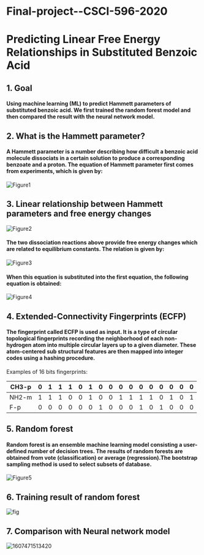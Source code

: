 # Final-project--CSCI-596-2020

# Predicting Linear Free Energy Relationships in Substituted Benzoic Acid

## 1. Goal

#### Using machine learning (ML) to predict Hammett parameters of substituted benzoic acid. We first trained the random forest model and then compared the result with the neural network model.  

## 2. What is the Hammett parameter?

#### A Hammett parameter is a number describing how difficult a benzoic acid molecule dissociats in a certain solution to produce a corresponding benzoate and a proton. The equation of Hammett parameter first comes from experiments, which is given by:

![Figure1](https://user-images.githubusercontent.com/38379489/99776533-d6775200-2ac5-11eb-9556-a9750916c3d8.png)

## 3. Linear relationship between Hammett parameters and free energy changes

![Figure2](https://user-images.githubusercontent.com/38379489/99776844-51d90380-2ac6-11eb-8312-2b16594af118.png)

#### The two dissociation reactions above provide free energy changes which are related to equilibrium constants. The relation is given by:

![Figure3](https://user-images.githubusercontent.com/38379489/99776852-54d3f400-2ac6-11eb-860e-f9d79d93fcac.png)

#### When this equation is substituted into the first equation, the following equation is obtained:

![Figure4](https://user-images.githubusercontent.com/38379489/99776859-57cee480-2ac6-11eb-8774-16c78ddaaa01.png)

## 4. Extended-Connectivity Fingerprints (ECFP)

#### The fingerprint called ECFP is used as input. It is a type of circular topological fingerprints recording the neighborhood of each non-hydrogen atom into multiple circular layers up to a given diameter. These atom-centered sub structural features are then mapped into integer codes using a hashing procedure.

Examples of 16 bits fingerprints:

| CH3-p | 0 | 1 | 1 | 1 | 0 | 1 | 0 | 0 | 0 | 0 | 0 | 0 | 0 | 0 | 0 | 0 |
| --- | --- | --- | --- | --- | --- | --- | --- | --- | --- | --- | --- | --- | --- | --- | --- | --- |
| NH2-m | 1 | 1 | 1 | 0 | 0 | 1 | 0 | 0 | 1 | 1 | 1 | 1 | 0 | 1 | 0 | 1 |
| F-p | 0 | 0 | 0 | 0 | 0 | 0 | 1 | 0 | 0 | 0 | 1 | 0 | 1 | 0 | 0 | 0 |

## 5. Random forest

#### Random forest is an ensemble machine learning model consisting a user-defined number of decision trees. The results of random forests are obtained from vote (classification) or average (regression).The bootstrap sampling method is used to select subsets of database.

![Figure5](https://user-images.githubusercontent.com/38379489/99776864-59001180-2ac6-11eb-9674-6668ca75f94e.png)

## 6. Training result of random forest

![fig](https://user-images.githubusercontent.com/38379489/101554614-d56e6d80-396b-11eb-9ba6-711af97f24af.png)

## 7. Comparison with Neural network model
![1607471513420](https://user-images.githubusercontent.com/38379489/101555367-63972380-396d-11eb-866a-0a2866561039.png)

